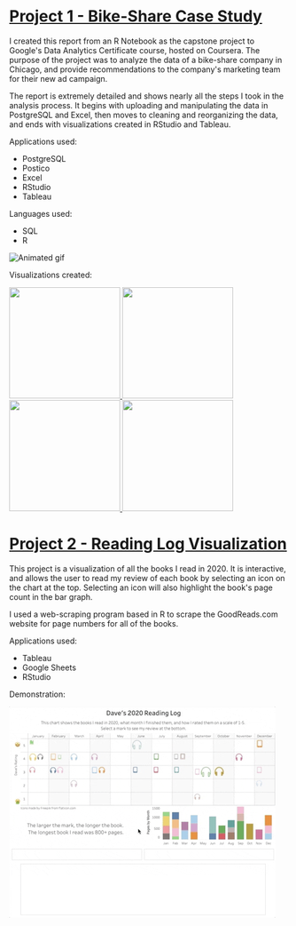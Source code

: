 

# [Project 1 - Bike-Share Case Study](http://htmlpreview.github.io/?https://github.com/dswhite11/DW_portfolio/blob/c81faca8b4e40771da8f49ee5e10e88496daba2c/cycling_project/cycling_notebook.html)

I created this report from an R Notebook as the capstone project to Google's Data Analytics Certificate course, hosted on Coursera. The purpose of the project was to analyze the data of a bike-share company in Chicago, and provide recommendations to the company's marketing team for their new ad campaign.

The report is extremely detailed and shows nearly all the steps I took in the analysis process. It begins with uploading and manipulating the data in PostgreSQL and Excel, then moves to cleaning and reorganizing the data, and ends with visualizations created in RStudio and Tableau.

Applications used:
- PostgreSQL
- Postico
- Excel
- RStudio
- Tableau

Languages used:
- SQL
- R

![Animated gif](/images/cyclistics_anim_screenshot.gif)

Visualizations created:

<div>
  <a href="/portfolio/images/mean_daily_ride_count.png"><img src="/portfolio/images/mean_daily_ride_count.png" height=200 width=200>
  <img src="/portfolio/images/mean_ride_time_per_month.png" height=200 width=200>
  <img src="/portfolio/images/mean_ride_time_weekend_weekday.png" height=200 width=200>
  <img src="/portfolio/images/ride_geographical_distribution.png" height=200 width=200>
</div>
  
  
  
# [Project 2 - Reading Log Visualization](https://public.tableau.com/profile/david.white5299#!/vizhome/Books2020_16052071128230/Daves2020ReadingLog)

This project is a visualization of all the books I read in 2020. It is interactive, and allows the user to read my review of each book by selecting an icon on the chart at the top. Selecting an icon will also highlight the book's page count in the bar graph.

I used a web-scraping program based in R to scrape the GoodReads.com website for page numbers for all of the books. 

Applications used:
- Tableau
- Google Sheets
- RStudio

Demonstration:

![Animated gif](/images/readinglog_tableau_gif.gif)
